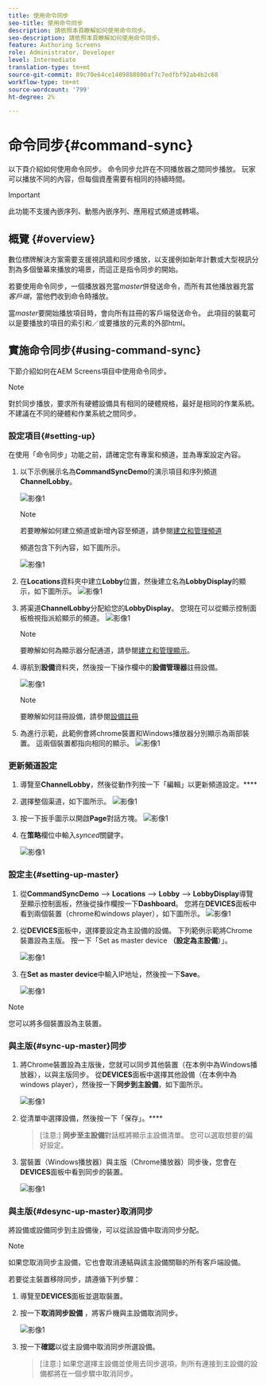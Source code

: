 ```yaml
---
title: 使用命令同步
seo-title: 使用命令同步
description: 請依照本頁瞭解如何使用命令同步。
seo-description: 請依照本頁瞭解如何使用命令同步。
feature: Authoring Screens
role: Administrator, Developer
level: Intermediate
translation-type: tm+mt
source-git-commit: 89c70e64ce1409888800af7c7edfbf92ab4b2c68
workflow-type: tm+mt
source-wordcount: '799'
ht-degree: 2%

---
```



# 命令同步{#command-sync}

以下頁介紹如何使用命令同步。 命令同步允許在不同播放器之間同步播放。 玩家可以播放不同的內容，但每個資產需要有相同的持續時間。

>[!IMPORTANT]
>
>此功能不支援內嵌序列、動態內嵌序列、應用程式頻道或轉場。

## 概覽 {#overview}

數位標牌解決方案需要支援視訊牆和同步播放，以支援例如新年計數或大型視訊分割為多個螢幕來播放的場景，而這正是指令同步的開始。

若要使用命令同步，一個播放器充當&#x200B;*master*&#x200B;併發送命令，而所有其他播放器充當&#x200B;*客戶端*，當他們收到命令時播放。

當&#x200B;*master*&#x200B;要開始播放項目時，會向所有註冊的客戶端發送命令。 此項目的裝載可以是要播放的項目的索引和／或要播放的元素的外部html。

## 實施命令同步{#using-command-sync}

下節介紹如何在AEM Screens項目中使用命令同步。

>[!NOTE]
>
>對於同步播放，要求所有硬體設備具有相同的硬體規格，最好是相同的作業系統。 不建議在不同的硬體和作業系統之間同步。

### 設定項目{#setting-up}

在使用「命令同步」功能之前，請確定您有專案和頻道，並為專案設定內容。

1. 以下示例展示名為&#x200B;**CommandSyncDemo**&#x200B;的演示項目和序列頻道&#x200B;**ChannelLobby**。

   ![影像1](assets/command-sync/command-sync1-1.png)

   >[!NOTE]
   >
   >若要瞭解如何建立頻道或新增內容至頻道，請參閱[建立和管理頻道](/help/user-guide/managing-channels.md)

   頻道包含下列內容，如下圖所示。

   ![影像1](assets/command-sync/command-sync2-1.png)

1. 在&#x200B;**Locations**&#x200B;資料夾中建立&#x200B;**Lobby**&#x200B;位置，然後建立名為&#x200B;**LobbyDisplay**的顯示，如下圖所示。
   ![影像1](assets/command-sync/command-sync3-1.png)

1. 將渠道&#x200B;**ChannelLobby**&#x200B;分配給您的&#x200B;**LobbyDisplay**。 您現在可以從顯示控制面板檢視指派給顯示的頻道。
   ![影像1](assets/command-sync/command-sync4-1.png)

   >[!NOTE]
   >
   >要瞭解如何為顯示器分配通道，請參閱[建立和管理顯示](/help/user-guide/managing-displays.md)。

1. 導航到&#x200B;**設備**&#x200B;資料夾，然後按一下操作欄中的&#x200B;**設備管理器**&#x200B;註冊設備。

   ![影像1](assets/command-sync5.png)

   >[!NOTE]
   >
   >要瞭解如何註冊設備，請參閱[設備註冊](/help/user-guide/device-registration.md)

1. 為進行示範，此範例會將chrome裝置和Windows播放器分別顯示為兩部裝置。 這兩個裝置都指向相同的顯示。
   ![影像1](assets/command-sync6.png)

### 更新頻道設定

1. 導覽至&#x200B;**ChannelLobby**，然後從動作列按一下「編輯」以更新頻道設定。****

1. 選擇整個渠道，如下圖所示。
   ![影像1](assets/command-sync/command-sync7-1.png)

1. 按一下扳手圖示以開啟&#x200B;**Page**對話方塊。
   ![影像1](assets/command-sync/command-sync8-1.png)

1. 在&#x200B;**策略**&#x200B;欄位中輸入&#x200B;*synced*&#x200B;關鍵字。

   ![影像1](assets/command-sync/command-sync9-1.png)


### 設定主{#setting-up-master}

1. 從&#x200B;**CommandSyncDemo** —> **Locations** —> **Lobby** —> **LobbyDisplay**&#x200B;導覽至顯示控制面板，然後從操作欄按一下&#x200B;**Dashboard**。
您將在**DEVICES**面板中看到兩個裝置（chrome和windows player），如下圖所示。
   ![影像1](assets/command-sync/command-sync10-1.png)

1. 從&#x200B;**DEVICES**&#x200B;面板中，選擇要設定為主設備的設備。 下列範例示範將Chrome裝置設為主版。 按一下「Set as master device **（設定為主設備**）」。

   ![影像1](assets/command-sync/command-sync11-1.png)

1. 在&#x200B;**Set as master device**&#x200B;中輸入IP地址，然後按一下&#x200B;**Save**。

   ![影像1](assets/command-sync/command-sync12-1.png)

>[!NOTE]
>
>您可以將多個裝置設為主裝置。

### 與主版{#sync-up-master}同步

1. 將Chrome裝置設為主版後，您就可以同步其他裝置（在本例中為Windows播放器），以與主版同步。
從**DEVICES**&#x200B;面板中選擇其他設備（在本例中為windows player），然後按一下&#x200B;**同步到主設備**，如下圖所示。

   ![影像1](assets/command-sync/command-sync13-1.png)

1. 從清單中選擇設備，然後按一下「保存」。****

   >[注意:]
   > **同步至主設備**&#x200B;對話框將顯示主設備清單。 您可以選取想要的偏好設定。

1. 當裝置（Windows播放器）與主版（Chrome播放器）同步後，您會在&#x200B;**DEVICES**&#x200B;面板中看到同步的裝置。

   ![影像1](assets/command-sync/command-sync14-1.png)

### 與主版{#desync-up-master}取消同步

將設備或設備同步到主設備後，可以從該設備中取消同步分配。

>[!NOTE]
>
>如果您取消同步主設備，它也會取消連結與該主設備關聯的所有客戶端設備。

若要從主裝置移除同步，請遵循下列步驟：

1. 導覽至&#x200B;**DEVICES**&#x200B;面板並選取裝置。

1. 按一下&#x200B;**取消同步設備** ，將客戶機與主設備取消同步。

   ![影像1](assets/command-sync/command-sync15-1.png)

1. 按一下&#x200B;**確認**&#x200B;以從主設備中取消同步所選設備。

   >[注意:]
   > 如果您選擇主設備並使用去同步選項，則所有連接到主設備的設備都將在一個步驟中取消同步。

